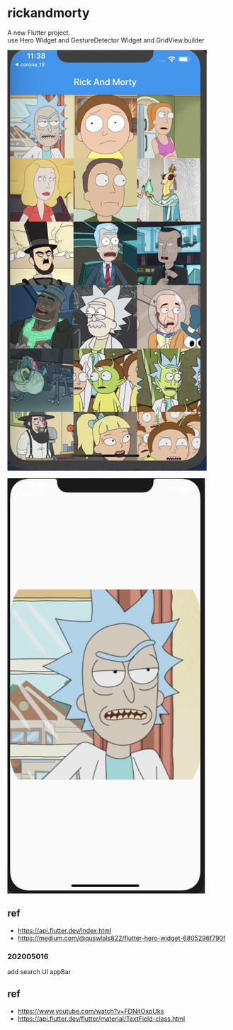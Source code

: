 # rickandmorty

A new Flutter project.  
use Hero Widget and GestureDetector Widget and GridView.builder

![202005015_1](./screenShot/20200515_1.png "1")

![202005015_2](./screenShot/20200515_2.png "2")

## ref

- https://api.flutter.dev/index.html
- https://medium.com/@quswlals822/flutter-hero-widget-6805296f790f

### 202005016

add search UI appBar

## ref

- https://www.youtube.com/watch?v=FDNitOxpUks
- https://api.flutter.dev/flutter/material/TextField-class.html
